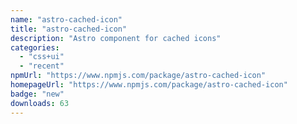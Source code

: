 ```yaml
---
name: "astro-cached-icon"
title: "astro-cached-icon"
description: "Astro component for cached icons"
categories:
  - "css+ui"
  - "recent"
npmUrl: "https://www.npmjs.com/package/astro-cached-icon"
homepageUrl: "https://www.npmjs.com/package/astro-cached-icon"
badge: "new"
downloads: 63
---
```

